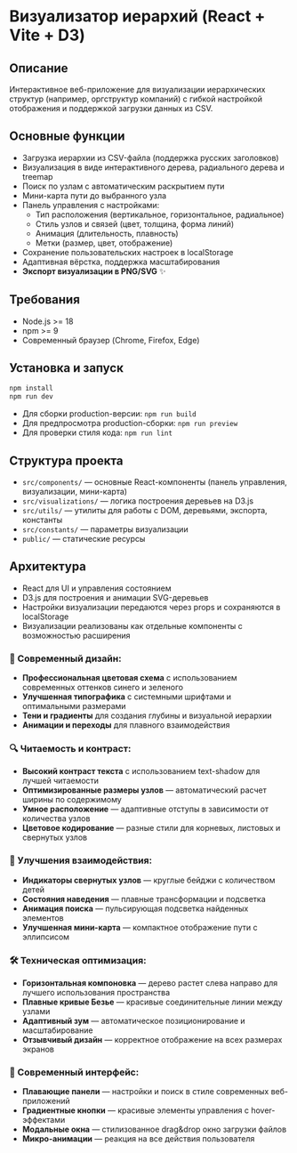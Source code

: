 # Визуализатор иерархий (React + Vite + D3)

## Описание

Интерактивное веб-приложение для визуализации иерархических структур (например, оргструктур компаний) с гибкой настройкой отображения и поддержкой загрузки данных из CSV.

## Основные функции

- Загрузка иерархии из CSV-файла (поддержка русских заголовков)
- Визуализация в виде интерактивного дерева, радиального дерева и treemap
- Поиск по узлам с автоматическим раскрытием пути
- Мини-карта пути до выбранного узла
- Панель управления с настройками:
  - Тип расположения (вертикальное, горизонтальное, радиальное)
  - Стиль узлов и связей (цвет, толщина, форма линий)
  - Анимация (длительность, плавность)
  - Метки (размер, цвет, отображение)
- Сохранение пользовательских настроек в localStorage
- Адаптивная вёрстка, поддержка масштабирования
- **Экспорт визуализации в PNG/SVG** ✨

## Требования

- Node.js >= 18
- npm >= 9
- Современный браузер (Chrome, Firefox, Edge)

## Установка и запуск

```bash
npm install
npm run dev
```

- Для сборки production-версии: `npm run build`
- Для предпросмотра production-сборки: `npm run preview`
- Для проверки стиля кода: `npm run lint`

## Структура проекта

- `src/components/` — основные React-компоненты (панель управления, визуализации, мини-карта)
- `src/visualizations/` — логика построения деревьев на D3.js
- `src/utils/` — утилиты для работы с DOM, деревьями, экспорта, константы
- `src/constants/` — параметры визуализации
- `public/` — статические ресурсы

## Архитектура

- React для UI и управления состоянием
- D3.js для построения и анимации SVG-деревьев
- Настройки визуализации передаются через props и сохраняются в localStorage
- Визуализации реализованы как отдельные компоненты с возможностью расширения


### 🎨 Современный дизайн:

- **Профессиональная цветовая схема** с использованием современных оттенков синего и зеленого
- **Улучшенная типографика** с системными шрифтами и оптимальными размерами
- **Тени и градиенты** для создания глубины и визуальной иерархии
- **Анимации и переходы** для плавного взаимодействия

### 🔍 Читаемость и контраст:

- **Высокий контраст текста** с использованием text-shadow для лучшей читаемости
- **Оптимизированные размеры узлов** — автоматический расчет ширины по содержимому
- **Умное расположение** — адаптивные отступы в зависимости от количества узлов
- **Цветовое кодирование** — разные стили для корневых, листовых и свернутых узлов

### 🎯 Улучшения взаимодействия:

- **Индикаторы свернутых узлов** — круглые бейджи с количеством детей
- **Состояния наведения** — плавные трансформации и подсветка
- **Анимация поиска** — пульсирующая подсветка найденных элементов
- **Улучшенная мини-карта** — компактное отображение пути с эллипсисом

### 🛠️ Техническая оптимизация:

- **Горизонтальная компоновка** — дерево растет слева направо для лучшего использования пространства
- **Плавные кривые Безье** — красивые соединительные линии между узлами
- **Адаптивный зум** — автоматическое позиционирование и масштабирование
- **Отзывчивый дизайн** — корректное отображение на всех размерах экранов

### 📱 Современный интерфейс:

- **Плавающие панели** — настройки и поиск в стиле современных веб-приложений
- **Градиентные кнопки** — красивые элементы управления с hover-эффектами
- **Модальные окна** — стилизованное drag&drop окно загрузки файлов
- **Микро-анимации** — реакция на все действия пользователя

